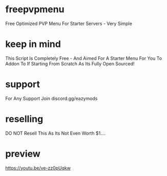 # freepvpmenu
Free Optimized PVP Menu For Starter Servers - Very Simple

# keep in mind
This Script Is Completely Free - And Aimed For A Starter Menu For You To Addon To If Starting From Scratch As Its Fully Open Sourced!

# support
For Any Support Join discord.gg/eazymods

# reselling
DO NOT Resell This As Its Not Even Worth $1....

# preview 
https://youtu.be/ve-zz0pUqkw
